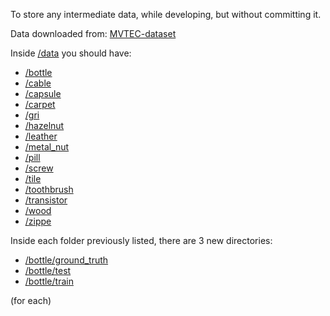 To store any intermediate data, while developing, but without committing it.

Data downloaded from: [MVTEC-dataset](https://www.mvtec.com/company/research/datasets/mvtec-ad)

Inside [/data](../data/) you should have: 
- [/bottle](/data/bottle/)
- [/cable](/data/cable/)
- [/capsule](/data/capsule/)
- [/carpet](/data/carpet/)
- [/gri](/data/grid)
- [/hazelnut](/data/hazelnut/)
- [/leather](/data/leather/)
- [/metal_nut](/data/metal_nut/)
- [/pill](/data/pill/)
- [/screw](/data/screw/)
- [/tile](/data/tile/)
- [/toothbrush](/data/toothbrush/)
- [/transistor](/data/transistor/)
- [/wood](/data/wood/)
- [/zippe](/data/zipper)


Inside each folder previously listed, there are 3 new directories: 
- [/bottle/ground_truth](/data/bottle/ground_truth/)
- [/bottle/test](/data/bottle/test/)
- [/bottle/train](/data/bottle/train/)

(for each)


